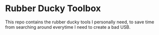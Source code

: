 # Rubber Ducky Toolbox

This repo contains the rubber ducky tools I personally need, to save time from searching around everytime I need to create a bad USB.
